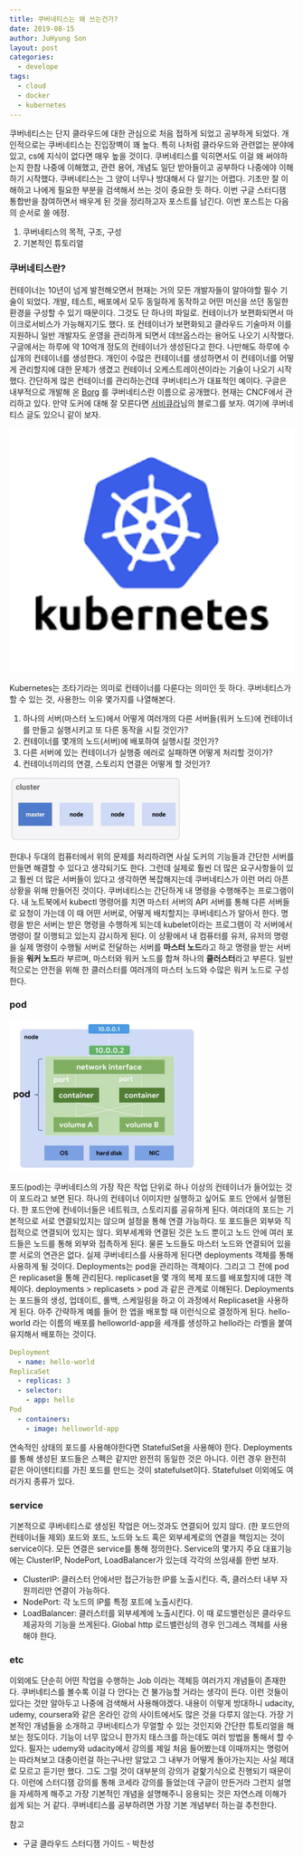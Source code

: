 ```yaml
---
title: 쿠버네티스는 왜 쓰는건가?
date: 2019-08-15
author: JuHyung Son
layout: post
categories:
  - develope
tags:
  - cloud
  - docker
  - kubernetes
---
```


쿠버네티스는 단지 클라우드에 대한 관심으로 처음 접하게 되었고 공부하게 되었다. 개인적으로는 쿠버네티스는 진입장벽이 꽤 높다. 특히 나처럼 클라우드와 관련없는 분야에 있고, cs에 지식이 없다면 매우 높을 것이다. 쿠버네티스를 익히면서도 이걸 왜 써야하는지 한참 나중에 이해했고, 관련 용어, 개념도 일단 받아들이고 공부하다 나중에야 이해하기 시작했다. 쿠버네티스는 그 양이 너무나 방대해서 다 알기는 어렵다. 기초만 잘 이해하고 나에게 필요한 부분을 검색해서 쓰는 것이 중요한 듯 하다. 이번 구글 스터디잼 통합반을 참여하면서 배우게 된 것을 정리하고자 포스트를 남긴다. 이번 포스트는 다음의 순서로 쓸 에정.

1. 쿠버네티스의 목적, 구조, 구성
2. 기본적인 튜토리얼

### 쿠버네티스란?
컨테이너는 10년이 넘게 발전해오면서 현재는 거의 모든 개발자들이 알아야할 필수 기술이 되었다. 개발, 테스트, 배포에서 모두 동일하게 동작하고 어떤 머신을 쓰던 동일한 환경을 구성할 수 있기 때문이다. 그것도 단 하나의 파일로. 컨테이너가 보편화되면서 마이크로서비스가 가능해지기도 했다. 또 컨테이너가 보편화되고 클라우드 기술마저 이를 지원하니 일반 개발자도 운영을 관리하게 되면서 데브옵스라는 용어도 나오기 시작했다. 구글에서는 하루에 약 10억개 정도의 컨테이너가 생성된다고 한다. 나만해도 하루에 수십개의 컨테이너를 생성한다. 개인이 수많은 컨테이너를 생성하면서 이 컨테이너를 어떻게 관리할지에 대한 문제가 생겼고 컨테이너 오케스트레이션이라는 기술이 나오기 시작했다. 간단하게 많은 컨테이너를 관리하는건데 쿠버네티스가 대표적인 예이다. 구글은 내부적으로 개발해 온 [Borg](https://kubernetes.io/blog/2015/04/borg-predecessor-to-kubernetes/) 를 쿠버네티스란 이름으로 공개했다. 현재는 CNCF에서 관리하고 있다.
만약 도커에 대해 잘 모른다면 [서비큐라](https://subicura.com/)님의 블로그를 보자. 여기에 쿠버네티스 글도 있으니 같이 보자.

<div aligh="center"> <img src="/image/kubernetes/1.jpeg" /> </div>

Kubernetes는 조타기라는 의미로 컨테이너를 다룬다는 의미인 듯 하다. 쿠버네티스가 할 수 있는 것, 사용한느 이유 몇가지를 나열해본다.
1. 하나의 서버(마스터 노드)에서 어떻게 여러개의 다른 서버들(워커 노드)에 컨테이너를 만들고 실행시키고 또 다른 동작을 시킬 것인가?
2. 컨테이너를 몇개의 노드(서버)에 배포하여 실행시킬 것인가? 
3. 다른 서버에 있는 컨테이너가 실행중 에러로 실패하면 어떻게 처리할 것이가?
4. 컨테이너끼리의 연결, 스토리지 연결은 어떻게 할 것인가?
<div aligh="center"> <img src="/image/kubernetes/2.png" /> </div>

한대나 두대의 컴퓨터에서 위의 문제를 처리하려면 사실 도커의 기능들과 간단한 서버를 만들면 해결할 수 있다고 생각되기도 한다. 그런데 실제로 훨씬 더 많은 요구사항들이 있고 훨씬 더 많은 서버들이 있다고 생각하면 복잡해지는데 쿠버네티스가 이런 머리 아픈 상황을 위해 만들어진 것이다.
쿠버네티스는 간단하게 내 명령을 수행해주는 프로그램이다. 내 노트북에서 kubectl 명령어를 치면 마스터 서버의 API 서버를 통해 다른 서버들로 요청이 가는데 이 때 어떤 서버로, 어떻게 배치할지는 쿠버네티스가 알아서 한다. 명령을 받은 서버는 받은 명령을 수행하게 되는데 kubelet이라는 프로그램이 각 서버에서 명령이 잘 이행되고 있는지 감시하게 된다. 이 상황에서 내 컴퓨터를 유저, 유저의 명령을 실제 명령이 수행될 서버로 전달하는 서버를 **마스터 노드**라고 하고 명령을 받는 서버들을 **워커 노드**라 부르며, 마스터와 워커 노드를 합쳐 하나의 **클러스터**라고 부른다. 일반적으로는 안전을 위해 한 클러스터를 여러개의 마스터 노드와 수많은 워커 노드로 구성한다. 

### pod
<div aligh="center"> <img src="/image/kubernetes/3.png" /> </div>

포드(pod)는 쿠버네티스의 가장 작은 작업 단위로 하나 이상의 컨테이너가 들어있는 것이 포드라고 보면 된다. 하나의 컨테이너 이미지만 실행하고 싶어도 포드 안에서 실행된다. 한 포드안에 컨네이너들은 네트워크, 스토리지를 공유하게 된다. 여러대의 포드는 기본적으로 서로 연결되있지는 않으며 설정을 통해 연결 가능하다. 또 포드들은 외부와 직접적으로 연결되어 있지는 않다. 외부세계와 연결된 것은 노드 뿐이고 노드 안에 여러 포드들은 노드를 통해 외부와 접촉하게 된다. 물론 노드들도 마스터 노드와 연결되어 있을뿐 서로의 연관은 없다. 실제 쿠버네티스를 사용하게 된다면 deployments 객체를 통해 사용하게 될 것이다.
Deployments는 pod을 관리하는 객체이다. 그리고 그 전에 pod은 replicaset을 통해 관리된다. replicaset을 몇 개의 복제 포드를 배포할지에 대한 객체이다. deployments > replicasets > pod 과 같은 관계로 이해된다. Deployments는 포드들의 생성, 업데이트, 롤백, 스케일링을 하고 이 과정에서 Replicaset을 사용하게 된다.
아주 간략하게 예를 들어 한 엡을 배포할 때 이런식으로 결정하게 된다. hello-world 라는 이름의 배포를 helloworld-app을 세개를 생성하고 hello라는 라벨을 붙여 유지해서 배포하는 것이다.

```yaml
Deployment
  - name: hello-world
ReplicaSet
  - replicas: 3
  - selector:
    - app: hello
Pod
  - containers:
    - image: helloworld-app
```

연속적인 상태의 포드를 사용해야한다면 StatefulSet을 사용해야 한다. Deployments를 통해 생성된 포드들은 스펙은 같지만 완전히 동일한 것은 아니다. 이런 경우 완전히 같은 아이덴티티를 가진 포드를 만드는 것이 statefulset이다. 
Statefulset 이외에도 여러가지 종류가 있다.

### service

기본적으로 쿠버네티스로 생성된 작업은 어느것과도 연결되어 있지 않다. (한 포드안의 컨테이너들 제외) 포드와 포드, 노드와 노드 혹은 외부세계로의 연결을 책임지는 것이 service이다. 모든 연결은 service를 통해 정의한다. Service의 몇가지 주요 대표기능에는 ClusterIP, NodePort, LoadBalancer가 있는데 각각의 쓰임새를 한번 보자.
- ClusterIP: 클러스터 안에서만 접근가능한 IP를 노출시킨다. 즉, 클러스터 내부 자원끼리만 연결이 가능하다.
- NodePort: 각 노드의 IP를 특정 포트에 노출시킨다.
- LoadBalancer: 클러스터를 외부세계에 노출시킨다. 이 때 로드밸런싱은 클라우드 제공자의 기능을 쓰게된다. Global http 로드밸런싱의 경우 인그레스 객체를 사용해야 한다.

### etc

이외에도 단순히 어떤 작업을 수행하는 Job 이라는 객체등 여러가지 개념들이 존재한다. 쿠버네티스를 볼수록 이걸 다 안다는 건 불가능할 거라는 생각이 든다. 이런 것들이 있다는 것만 알아두고 나중에 검색해서 사용해야겠다. 내용이 이렇게 방대하니 udacity, udemy, coursera와 같은 온라인 강의 사이트에서도 많은 것을 다루지 않는다. 가장 기본적인 개념들을 소개하고 쿠버네티스가 무얼할 수 있는 것인지와 간단한 튜토리얼을 해보는 정도이다. 기능이 너무 많으니 한가지 태스크를 하는데도 여러 방법을 통해서 할 수 있다.
필자는 udemy와 udacity에서 강의를 제일 처음 들어봤는데 이때까지는 명렁어는 따라쳐보고 대충이런걸 하는구나만 알았고 그 내부가 어떻게 돌아가는지는 사실 제대로 모르고 듣기만 했다. 그도 그럴 것이 대부분의 강의가 겉핥기식으로 진행되기 때문이다. 이런에 스터디잼 강의를 통해 코세라 강의를 들었는데 구글이 만든거라 그런지 설명을 자세하게 해주고 가장 기본적인 개념을 설명해주니 응용되는 것은 자연스레 이해가 쉽게 되는 거 같다. 쿠버네티스를 공부하려면 가장 기본 개념부터 하는걸 추천한다.

참고
- 구글 클라우드 스터디잼 가이드 - 박찬성